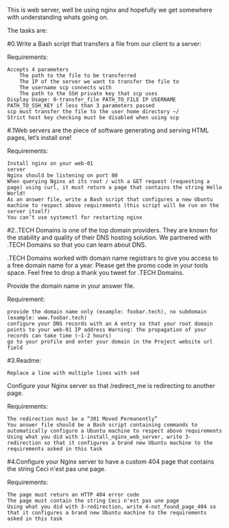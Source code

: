 This is web server, well be using nginx and hopefully we get somewhere with understanding whats going on.

The tasks are:

#0.Write a Bash script that transfers a file from our client to a server:

Requirements:

    Accepts 4 parameters
        The path to the file to be transferred
        The IP of the server we want to transfer the file to
        The username scp connects with
        The path to the SSH private key that scp uses
    Display Usage: 0-transfer_file PATH_TO_FILE IP USERNAME PATH_TO_SSH_KEY if less than 3 parameters passed
    scp must transfer the file to the user home directory ~/
    Strict host key checking must be disabled when using scp

#.1Web servers are the piece of software generating and serving HTML pages, let’s install one!

Requirements:

    Install nginx on your web-01
    server
    Nginx should be listening on port 80
    When querying Nginx at its root / with a GET request (requesting a page) using curl, it must return a page that contains the string Hello World!
    As an answer file, write a Bash script that configures a new Ubuntu machine to respect above requirements (this script will be run on the server itself)
    You can’t use systemctl for restarting nginx

#2..TECH Domains is one of the top domain providers. They are known for the stability and quality of their DNS hosting solution. We partnered with .TECH Domains so that you can learn about DNS.

.TECH Domains worked with domain name registrars to give you access to a free domain name for a year. Please get the promo code in your tools space. Feel free to drop a thank you tweet for .TECH Domains.

Provide the domain name in your answer file.

Requirement:

    provide the domain name only (example: foobar.tech), no subdomain (example: www.foobar.tech)
    configure your DNS records with an A entry so that your root domain points to your web-01 IP address Warning: the propagation of your records can take time (~1-2 hours)
    go to your profile and enter your domain in the Project website url field

#3.Readme:

    Replace a line with multiple lines with sed

Configure your Nginx server so that /redirect_me is redirecting to another page.

Requirements:

    The redirection must be a “301 Moved Permanently”
    You answer file should be a Bash script containing commands to automatically configure a Ubuntu machine to respect above requirements
    Using what you did with 1-install_nginx_web_server, write 3-redirection so that it configures a brand new Ubuntu machine to the requirements asked in this task

#4.Configure your Nginx server to have a custom 404 page that contains the string Ceci n'est pas une page.

Requirements:

    The page must return an HTTP 404 error code
    The page must contain the string Ceci n'est pas une page
    Using what you did with 3-redirection, write 4-not_found_page_404 so that it configures a brand new Ubuntu machine to the requirements asked in this task

